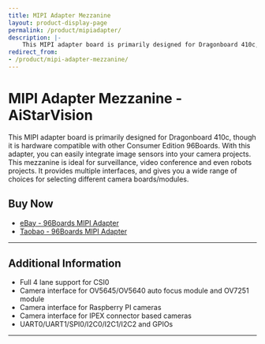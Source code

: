 ```yaml
---
title: MIPI Adapter Mezzanine
layout: product-display-page
permalink: /product/mipiadapter/
description: |-
    This MIPI adapter board is primarily designed for Dragonboard 410c, though it is hardware compatible with other Consumer Edition 96Boards. With this adapter, you can easily integrate image sensors into your camera projects. This mezzanine is ideal for surveillance, video conference and even robots projects. It provides multiple interfaces, and gives you a wide range of choices for selecting different camera boards/modules.
redirect_from:
- /product/mipi-adapter-mezzanine/
---
```

# MIPI Adapter Mezzanine - AiStarVision

This MIPI adapter board is primarily designed for Dragonboard 410c, though it is hardware compatible with other Consumer Edition 96Boards. With this adapter, you can easily  integrate image sensors into your camera projects. This mezzanine is ideal for
surveillance, video conference and even robots projects. It provides multiple interfaces, and gives you a wide range of choices for selecting different camera boards/modules.

## Buy Now

- [eBay - 96Boards MIPI Adapter ](https://www.ebay.com/sch/aiwills-8/m.html?item=253133569033&rt=nc&_trksid=p2047675.l2562)
- [Taobao - 96Boards MIPI Adapter ](https://shop362764588.taobao.com/?spm=a1z10.1-c-s.0.0.56436934oDTgRL)

***

## Additional Information

- Full 4 lane support for CSI0
- Camera interface for OV5645/OV5640 auto focus module and OV7251 module
- Camera interface for Raspberry PI cameras
- Camera interface for IPEX connector based cameras
- UART0/UART1/SPI0/I2C0/I2C1/I2C2 and GPIOs

***
